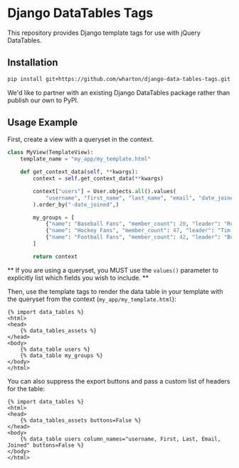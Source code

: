 # Django DataTables Tags

This repository provides Django template tags for use with jQuery DataTables.

## Installation

```bash
pip install git+https://github.com/wharton/django-data-tables-tags.git
```

We'd like to partner with an existing Django DataTables package rather than publish our own to PyPI.

## Usage Example

First, create a view with a queryset in the context.

```python
class MyView(TemplateView):
    template_name = "my_app/my_template.html"

    def get_context_data(self, **kwargs):
        context = self.get_context_data(**kwargs)

        context["users"] = User.objects.all().values(
            "username", "first_name", "last_name", "email", "date_joined",
        ).order_by("-date_joined",)

        my_groups = [
            {"name": "Baseball Fans", "member_count": 20, "leader": "Russ N."},
            {"name": "Hockey Fans", "member_count": 47, "leader": "Tim A."},
            {"name": "Football Fans", "member_count": 42, "leader": "Bob Z."}
        ]

        return context
```

** If you are using a queryset, you MUST use the `values()` parameter to explicitly list which fields you wish to include. **

Then, use the template tags to render the data table in your template with the queryset from the context (`my_app/my_template.html`):

```HTML+Django
{% import data_tables %}
<html>
<head>
    {% data_tables_assets %}
</head>
<body>
    {% data_table users %}
    {% data_table my_groups %}
</body>
</html>
```

You can also suppress the export buttons and pass a custom list of headers for the table:

```HTML+Django
{% import data_tables %}
<html>
<head>
    {% data_tables_assets buttons=False %}
</head>
<body>
    {% data_table users column_names="username, First, Last, Email, Joined" buttons=False %}
</body>
</html>
```
